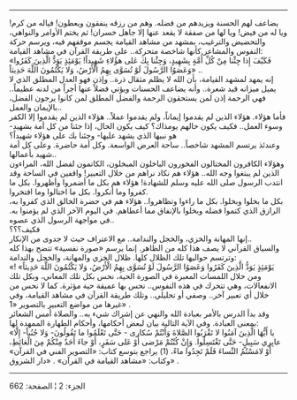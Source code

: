 ------------------------------------------------------------------------

يضاعف لهم الحسنة ويزيدهم من فضله. وهم من رزقه ينفقون ويعطون! فياله من
كرم! ويا له من فيض! ويا لها من صفقة لا يقعد عنها إلا جاهل خسران! ثم يختم
الأوامر والنواهي، والتحضيض والترغيب، بمشهد من مشاهد القيامة يجسم موقفهم
فيه، ويرسم حركة النفوس والمشاعر كأنها شاخصة متحركة.. على طريقة القرآن في
مشاهد القيامة:  
«فَكَيْفَ إِذا جِئْنا مِنْ كُلِّ أُمَّةٍ بِشَهِيدٍ، وَجِئْنا بِكَ عَلى هؤُلاءِ شَهِيداً! يَوْمَئِذٍ يَوَدُّ
الَّذِينَ كَفَرُوا وَعَصَوُا الرَّسُولَ لَوْ تُسَوَّى بِهِمُ الْأَرْضُ، وَلا يَكْتُمُونَ اللَّهَ حَدِيثاً» ..  
إنه يمهد لمشهد القيامة، بأن الله لا يظلم مثقال ذرة.. وإذن فهو العدل
المطلق الذي لا يميل ميزانه قيد شعرة.. وأنه يضاعف الحسنات ويؤتي فضلاً عنها
أجراً من لدنه عظيماً.. فهي الرحمة إذن لمن يستحقون الرحمة والفضل المطلق لمن
كانوا يرجون الفضل، بالإيمان والعمل..  
فأما هؤلاء. هؤلاء الذين لم يقدموا إيماناً، ولم يقدموا عملاً.. هؤلاء الذين
لم يقدموا إلا الكفر وسوء العمل.. فكيف يكون حالهم يومذاك؟ كيف يكون الحال،
إذا جئنا من كل أمة بشهيد- هو نبيها الذي يشهد عليها- وجئنا بك على هؤلاء
شهيداً؟  
وعندئذ يرتسم المشهد شاخصاً.. ساحة العرض الواسعة. وكل أمة حاضرة. وعلى كل
أمة شهيد بأعمالها..  
وهؤلاء الكافرون المختالون الفخورون الباخلون المبخلون، الكاتمون لفضل
الله، المراءون الذين لم يبتغوا وجه الله.. هؤلاء هم نكاد نراهم من خلال
التعبير! واقفين في الساحة وقد انتدب الرسول صلى الله عليه وسلم للشهادة!
هؤلاء هم بكل ما أضمروا وأظهروا. بكل ما كفروا وما أنكروا. بكل ما اختالوا
وما افتخروا.  
بكل ما بخلوا وبخلوا. بكل ما راءوا وتظاهروا.. هؤلاء هم في حضرة الخالق
الذي كفروا به، الرازق الذي كتموا فضله وبخلوا بالإنفاق مما أعطاهم. في
اليوم الآخر الذي لم يؤمنوا به. في مواجهة الرسول الذي عصوه..  
فكيف؟؟؟  
إنها المهانة والخزي، والخجل والندامة.. مع الاعتراف حيث لا جدوى من
الإنكار..  
والسياق القرآني لا يصف هذا كله من الظاهر. إنما يرسم «صورة نفسية» تتضح
بهذا كله وترتسم حواليها تلك الظلال كلها. ظلال الخزي والمهانة، والخجل
والندامة:  
«يَوْمَئِذٍ يَوَدُّ الَّذِينَ كَفَرُوا وَعَصَوُا الرَّسُولَ لَوْ تُسَوَّى بِهِمُ الْأَرْضُ، وَلا يَكْتُمُونَ اللَّهَ
حَدِيثاً» ! ومن خلال اللمسات المعبرة في الصورة الحية، نحس بكل تلك المعاني،
وبكل تلك الانفعالات، وهي تتحرك في هذه النفوس.. نحس بها عميقة حية مؤثرة.
كما لا نحس من خلال أي تعبير آخر.. وصفي أو تحليلي.. وتلك طريقة القرآن في
مشاهد القيامة، وفي غيرها من مواضع التعبير بالتصوير «1» .  
وقد بدأ الدرس بالأمر بعبادة الله والنهي عن إشراك شيء به.. والصلاة أمس
الشعائر بمعنى العبادة. وفي الآية التالية بيان لبعض أحكامها، وأحكام
الطهارة الممهدة لها:  
«يا أَيُّهَا الَّذِينَ آمَنُوا لا تَقْرَبُوا الصَّلاةَ وَأَنْتُمْ سُكارى - حَتَّى تَعْلَمُوا ما
تَقُولُونَ- وَلا جُنُباً- إِلَّا عابِرِي سَبِيلٍ- حَتَّى تَغْتَسِلُوا. وَإِنْ كُنْتُمْ مَرْضى أَوْ عَلى سَفَرٍ،
أَوْ جاءَ أَحَدٌ مِنْكُمْ مِنَ الْغائِطِ، أَوْ لامَسْتُمُ النِّساءَ فَلَمْ تَجِدُوا ماءً، (1) يراجع
بتوسع كتاب: «التصوير الفني في القرآن» وكتاب: «مشاهد القيامة في القرآن» .
«دار الشروق» .

------------------------------------------------------------------------

الجزء: 2 ¦ الصفحة: 662
